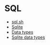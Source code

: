 # SQL

- [sql.sh](https://sql.sh/)
- [Sqlite](https://www.sqlite.org)
- [Data types](https://www.w3schools.com/sql/sql_datatypes.asp)
- [Sqlite data types](https://www.sqlite.org/datatype3.html)